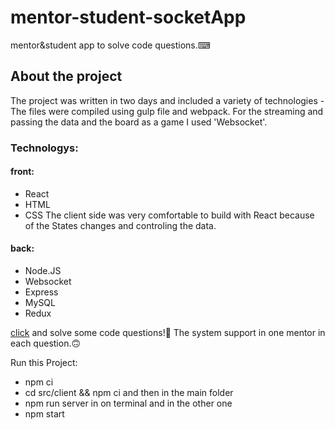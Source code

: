 # mentor-student-socketApp

mentor&student app to solve code questions.⌨

## About the project
The project was written in two days and included a variety of technologies -
The files were compiled using gulp file and webpack.
For the streaming and passing the data and the board as a game I used 'Websocket'.

### Technologys:
#### front:
- React
- HTML
- CSS
The client side was very comfortable to build with React because of
the States changes and controling the data.
#### back:
- Node.JS
- Websocket
- Express
- MySQL
- Redux

[click](https://mentor-student-app.herokuapp.com/) and solve some code questions!📲
The system support in one mentor in each question.🙃

Run this Project:
- npm ci
- cd src/client && npm ci
and then in the main folder 
- npm run server
in on terminal and in the other one
- npm start
